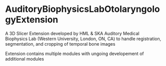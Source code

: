 # AuditoryBiophysicsLabOtolaryngologyExtension

A 3D Slicer Extension developed by HML & SKA Auditory Medical Biophysics Lab (Western University, London, ON, CA) to handle registration, segmentation, and cropping of temporal bone images

Extension contains multiple modules with ungoing developement of additional modules

